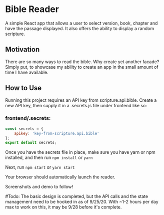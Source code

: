 # Bible Reader
A simple React app that allows a user to select version, book, chapter and have the passage displayed. It also offers the ability to display a random scripture.

## Motivation
There are so many ways to read the bible. Why create yet another facade? Simply put, to showcase my ability to create an app in the small amount of time I have available.

## How to Use
Running this project requires an API key from scripture.api.bible. Create a new API key, then supply it in a .secrets.js file under frontend like so:

### frontend/.secrets:
```javascript
const secrets = {
    apikey: 'key-from-scripture.api.bible'
};
export default secrets;
```

Once you have the secrets file in place, make sure you have yarn or npm installed, and then run
    `npm install`
or 
    `yarn`

Next, run 
    `npm start`
or 
    `yarn start`

Your browser should automatically launch the reader.

Screenshots and demo to follow!

#Todo:
The basic design is completed, but the API calls and the state management need to be hooked in as of 9/25/20. With ~1-2 hours per day max to work on this, it may be 9/28 before it's complete.
